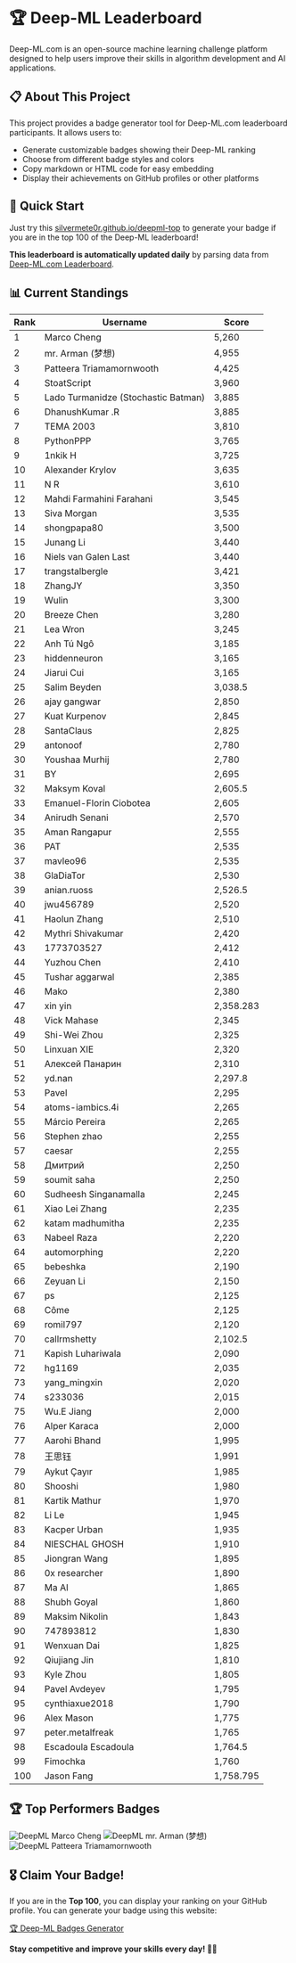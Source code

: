# 🏆 Deep-ML Leaderboard

Deep-ML.com is an open-source machine learning challenge platform designed to help users improve their skills in algorithm development and AI applications.  

## 📋 About This Project

This project provides a badge generator tool for Deep-ML.com leaderboard participants. It allows users to:
- Generate customizable badges showing their Deep-ML ranking
- Choose from different badge styles and colors
- Copy markdown or HTML code for easy embedding
- Display their achievements on GitHub profiles or other platforms

## 🚀 Quick Start

Just try this [silvermete0r.github.io/deepml-top](https://silvermete0r.github.io/deepml-top) to generate your badge if you are in the top 100 of the Deep-ML leaderboard!

**This leaderboard is automatically updated daily** by parsing data from [Deep-ML.com Leaderboard](https://www.deep-ml.com/leaderboard).  

## 📊 Current Standings  

<!-- LEADERBOARD_START -->
| Rank | Username | Score |
|------|---------|-------|
| 1 | Marco Cheng | 5,260 |
| 2 | mr. Arman (梦想) | 4,955 |
| 3 | Patteera Triamamornwooth | 4,425 |
| 4 | StoatScript | 3,960 |
| 5 | Lado Turmanidze (Stochastic Batman) | 3,885 |
| 6 | DhanushKumar .R | 3,885 |
| 7 | ТЕМА 2003 | 3,810 |
| 8 | PythonPPP | 3,765 |
| 9 | 1nkik H | 3,725 |
| 10 | Alexander Krylov | 3,635 |
| 11 | N R | 3,610 |
| 12 | Mahdi Farmahini Farahani | 3,545 |
| 13 | Siva Morgan | 3,535 |
| 14 | shongpapa80 | 3,500 |
| 15 | Junang Li | 3,440 |
| 16 | Niels van Galen Last | 3,440 |
| 17 | trangstalbergle | 3,421 |
| 18 | ZhangJY | 3,350 |
| 19 | Wulin | 3,300 |
| 20 | Breeze Chen | 3,280 |
| 21 | Lea Wron | 3,245 |
| 22 | Anh Tú Ngô | 3,185 |
| 23 | hiddenneuron | 3,165 |
| 24 | Jiarui Cui | 3,165 |
| 25 | Salim Beyden | 3,038.5 |
| 26 | ajay gangwar | 2,850 |
| 27 | Kuat Kurpenov | 2,845 |
| 28 | SantaClaus | 2,825 |
| 29 | antonoof | 2,780 |
| 30 | Youshaa Murhij | 2,780 |
| 31 | BY | 2,695 |
| 32 | Maksym Koval | 2,605.5 |
| 33 | Emanuel-Florin Ciobotea | 2,605 |
| 34 | Anirudh Senani | 2,570 |
| 35 | Aman Rangapur | 2,555 |
| 36 | PAT | 2,535 |
| 37 | mavleo96 | 2,535 |
| 38 | GlaDiaTor | 2,530 |
| 39 | anian.ruoss | 2,526.5 |
| 40 | jwu456789 | 2,520 |
| 41 | Haolun Zhang | 2,510 |
| 42 | Mythri Shivakumar | 2,420 |
| 43 | 1773703527 | 2,412 |
| 44 | Yuzhou Chen | 2,410 |
| 45 | Tushar aggarwal | 2,385 |
| 46 | Mako | 2,380 |
| 47 | xin yin | 2,358.283 |
| 48 | Vick Mahase | 2,345 |
| 49 | Shi-Wei Zhou | 2,325 |
| 50 | Linxuan XIE | 2,320 |
| 51 | Алексей Панарин | 2,310 |
| 52 | yd.nan | 2,297.8 |
| 53 | Pavel | 2,295 |
| 54 | atoms-iambics.4i | 2,265 |
| 55 | Márcio Pereira | 2,265 |
| 56 | Stephen zhao | 2,255 |
| 57 | caesar | 2,255 |
| 58 | Дмитрий | 2,250 |
| 59 | soumit saha | 2,250 |
| 60 | Sudheesh Singanamalla | 2,245 |
| 61 | Xiao Lei Zhang | 2,235 |
| 62 | katam madhumitha | 2,235 |
| 63 | Nabeel Raza | 2,220 |
| 64 | automorphing | 2,220 |
| 65 | bebeshka | 2,190 |
| 66 | Zeyuan Li | 2,150 |
| 67 | ps | 2,125 |
| 68 | Côme | 2,125 |
| 69 | romil797 | 2,120 |
| 70 | callrmshetty | 2,102.5 |
| 71 | Kapish Luhariwala | 2,090 |
| 72 | hg1169 | 2,035 |
| 73 | yang_mingxin | 2,020 |
| 74 | s233036 | 2,015 |
| 75 | Wu.E Jiang | 2,000 |
| 76 | Alper Karaca | 2,000 |
| 77 | Aarohi Bhand | 1,995 |
| 78 | 王思钰 | 1,991 |
| 79 | Aykut Çayır | 1,985 |
| 80 | Shooshi | 1,980 |
| 81 | Kartik Mathur | 1,970 |
| 82 | Li Le | 1,945 |
| 83 | Kacper Urban | 1,935 |
| 84 | NIESCHAL GHOSH | 1,910 |
| 85 | Jiongran Wang | 1,895 |
| 86 | 0x researcher | 1,890 |
| 87 | Ma Al | 1,865 |
| 88 | Shubh Goyal | 1,860 |
| 89 | Maksim Nikolin | 1,843 |
| 90 | 747893812 | 1,830 |
| 91 | Wenxuan Dai | 1,825 |
| 92 | Qiujiang Jin | 1,810 |
| 93 | Kyle Zhou | 1,805 |
| 94 | Pavel Avdeyev | 1,795 |
| 95 | cynthiaxue2018 | 1,790 |
| 96 | Alex Mason | 1,775 |
| 97 | peter.metalfreak | 1,765 |
| 98 | Escadoula Escadoula | 1,764.5 |
| 99 | Fimochka | 1,760 |
| 100 | Jason Fang | 1,758.795 |
<!-- LEADERBOARD_END -->

## 🏆 Top Performers Badges

<!-- BADGES_START -->
![DeepML Marco Cheng](https://img.shields.io/badge/dynamic/json?url=https%3A%2F%2Fraw.githubusercontent.com%2Fsilvermete0r%2Fdeepml-top%2Fmain%2Fbadges.json&query=%24.4091c1a21900bd2c7d3f4e343acddda1.label&prefix=Rank%20&style=for-the-badge&label=%F0%9F%9A%80%20DeepML&color=blue&link=https%3A%2F%2Fwww.deep-ml.com%2Fleaderboard)
![DeepML mr. Arman (梦想)](https://img.shields.io/badge/dynamic/json?url=https%3A%2F%2Fraw.githubusercontent.com%2Fsilvermete0r%2Fdeepml-top%2Fmain%2Fbadges.json&query=%24.1247b1b5b9cd95e98d7ff7438207406f.label&prefix=Rank%20&style=for-the-badge&label=%F0%9F%9A%80%20DeepML&color=blue&link=https%3A%2F%2Fwww.deep-ml.com%2Fleaderboard)
![DeepML Patteera Triamamornwooth](https://img.shields.io/badge/dynamic/json?url=https%3A%2F%2Fraw.githubusercontent.com%2Fsilvermete0r%2Fdeepml-top%2Fmain%2Fbadges.json&query=%24.0eeb1bc570f4ebaca4c3c1d5794e9de9.label&prefix=Rank%20&style=for-the-badge&label=%F0%9F%9A%80%20DeepML&color=blue&link=https%3A%2F%2Fwww.deep-ml.com%2Fleaderboard)
<!-- BADGES_END -->

## 🎖 Claim Your Badge!  

If you are in the **Top 100**, you can display your ranking on your GitHub profile. You can generate your badge using this website:

[🏆 Deep-ML Badges Generator](https://silvermete0r.github.io/deepml-top/)

**Stay competitive and improve your skills every day! 🚀🔥**